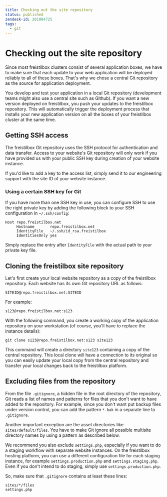 ```yaml
---
title: Checking out the site repository
status: published
zendesk-id: 201084725
tags:
  - git
---
```


# Checking out the site repository

Since most freistilbox clusters consist of several application boxes, we have to
make sure that each update to your web application will be deployed reliably to
all of these boxes. That's why we chose a central Git repository as the source
for application deployment.

You develop and test your application in a local Git repository (development
teams might also use a central site such as Github). If you want a new version
deployed on freistilbox, you push your updates to the freistilbox repository.
This will automatically trigger the deployment process that installs your new
application version on all the boxes of your freistilbox cluster at the same
time.

## Getting SSH access

The freistilbox Git repository uses the SSH protocol for authentication and data
transfer. Access to your website's Git repository will only work if you have
provided us with your public SSH key during creation of your website instance.

If you'd like to add a key to the access list, simply send it to our engineering
support with the site ID of your website instance.

### Using a certain SSH key for Git

If you have more than one SSH key in use, you can configure SSH to use the right
private key by adding the following block to your SSH configuration in
`~/.ssh/config`:

```
Host repo.freistilbox.net
     Hostname       repo.freistilbox.net
     IdentityFile   ~/.ssh/id_rsa.freistilbox
     IdentitiesOnly yes
```

Simply replace the entry after `IdentityFile` with the actual path to your
private key file.

## Cloning the freistilbox site repository

Let's first create your local website repository as a copy of the freistilbox
repository. Each website has its own Git repository URL as follows:

    SITEID@repo.freistilbox.net:SITEID

For example:

    s123@repo.freistilbox.net:s123

With the following command, you create a working copy of the application
repository on your workstation (of course, you'll have to replace the instance
details):

```shell
git clone s123@repo.freistilbox.net:s123 site123
```

This command will create a directory `site123` containing a copy of the central
repository. This local clone will have a connection to its original so you can
easily update your local copy from the central repository and transfer your
local changes back to the freistilbox platform.

## Excluding files from the repository

From the file `.gitignore`, a hidden file in the root directory of the
repository, Git reads a list of names and patterns for files that you don't want
to have added to the repository. For example, since you don't want put backup
files under version control, you can add the pattern `*.bak` in a separate line
to `.gitignore`.

Another important exception are the asset directories like
`sites/default/files`. You have to make Git ignore all possible multisite
directory names by using a pattern as described below.

We recommend you also exclude `settings.php`, especially if you want to do a
staging workflow with separate website instances. On the freistilbox hosting
platform, you can use a different configuration file for each staging instance,
for example `settings.production.php` and `settings.staging.php`. Even if you
don't intend to do staging, simply use `settings.production.php`.

So, make sure that `.gitignore` contains at least these lines:

```
sites/*/files
settings.php
```
